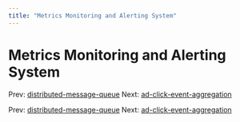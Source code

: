 ```yaml
---
title: "Metrics Monitoring and Alerting System"
---
```


# Metrics Monitoring and Alerting System

Prev: [distributed-message-queue](distributed-message-queue.md)
Next: [ad-click-event-aggregation](ad-click-event-aggregation.md)

Prev: [distributed-message-queue](distributed-message-queue.md)
Next: [ad-click-event-aggregation](ad-click-event-aggregation.md)
